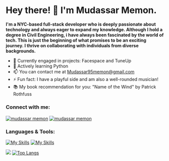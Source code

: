 <h1>Hey there! 👋 I'm Mudassar Memon.</h1>

**I'm a NYC-based full-stack developer who is deeply passionate about technology and always eager to expand my knowledge. Although I hold a degree in Civil Engineering, i have always been fascinated by the world of tech. This is just the beginning of what promises to be an exciting journey. I thrive on collaborating with individuals from diverse backgrounds.**

- 🔭 Currently engaged in projects: Facespace and TuneUp
- 🌱 Actively learning Python
- 📫 You can contact me at Mudassar95memon@gmail.com
- ⚡ Fun fact: I have a playful side and am also a well-rounded musician!
- 📚 My book recommendation for you: "Name of the Wind" by Patrick Rothfuss

<h3 align="left">Connect with me:</h3>

<a href="https://linkedin.com/in/mudassarmemon" target="blank"><img align="center" src="https://skillicons.dev/icons?i=linkedin" alt="mudassar memon"/></a>
<a href="https://www.instagram.com/muddymemon/" target="blank"><img align="center" src="https://skillicons.dev/icons?i=instagram" alt="mudassar memon"/></a>

<h3 align="left">Languages & Tools:</h3>

[![My Skills](https://skillicons.dev/icons?i=react,js,express,nodejs,redux,ruby,rails,postgres)](https://skillicons.dev)
[![My Skills](https://skillicons.dev/icons?i=mongodb,sqlite,css,html,aws,webpack,postman)](https://skillicons.dev)

![](http://github-profile-summary-cards.vercel.app/api/cards/profile-details?username=mudassarmemon&theme=city_lights)
[![Top Langs](https://github-readme-stats.vercel.app/api/top-langs/?username=mudassarmemon&layout=donut&theme=github_dark_dimmed&show_icons=true)](https://github.com/mudassarmemon/github-readme-stats)
